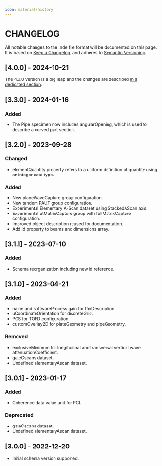 ```yaml
---
icon: material/history
---
```


# CHANGELOG

All notable changes to the .nde file format will be documented on this page. It is based on [Keep a Changelog](https://keepachangelog.com/en/1.0.0/), and adheres to [Semantic Versioning](https://semver.org/spec/v2.0.0.html).

## [4.0.0] - 2024-10-21

The 4.0.0 version is a big leap and the changes are described [in a dedicated section](version-4.0/whats-new-4.0.md). 

## [3.3.0] - 2024-01-16
### Added
- The Pipe specimen now includes angularOpening, which is used to describe a curved part section.


## [3.2.0] - 2023-09-28
### Changed
- elementQuantity property refers to a uniform definition of quantity using an integer data type.

### Added
- New planeWaveCapture group configuration.
- New tandem PAUT group configuration.
- Experimental Elementary A-Scan dataset using StackedAScan axis.
- Experimental utMatrixCapture group with fullMatrixCapture configuration.
- Improved object description reused for documentation.
- Add id property to beams and dimensions array.


## [3.1.1] - 2023-07-10
### Added
- Schema reorganization including new id reference.

## [3.1.0] - 2023-04-21
### Added
- name and softwareProcess gain for tfmDescription.
- uCoordinateOrientation for discreteGrid.
- PCS for TOFD configuration.
- customOverlay2D for plateGeometry and pipeGeometry.

### Removed
- exclusiveMinimum for longitudinal and transversal vertical wave attenuationCoefficient.
- gateCscans dataset.
- Undefined elementaryAscan dataset.


## [3.0.1] - 2023-01-17
### Added
- Coherence data value unit for PCI.

### Deprecated
- gateCscans dataset.
- Undefined elementaryAscan dataset.


## [3.0.0] - 2022-12-20
- Initial schema version supported.
